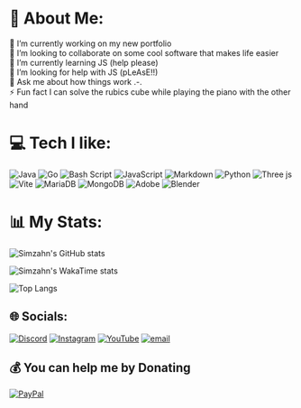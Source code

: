 # 💫 About Me:
🔭 I’m currently working on my new portfolio<br>👯 I’m looking to collaborate on some cool software that makes life easier<br>🌱 I’m currently learning JS (help please)<br>🤝 I’m looking for help with JS (pLeAsE!!)<br>💬 Ask me about how things work .-.<br>⚡ Fun fact I can solve the rubics cube while playing the piano with the other hand


# 💻 Tech I like:
![Java](https://img.shields.io/badge/java-%23ED8B00.svg?style=for-the-badge&logo=openjdk&logoColor=white) ![Go](https://img.shields.io/badge/go-%2300ADD8.svg?style=for-the-badge&logo=go&logoColor=white) ![Bash Script](https://img.shields.io/badge/bash_script-%23121011.svg?style=for-the-badge&logo=gnu-bash&logoColor=white) ![JavaScript](https://img.shields.io/badge/javascript-%23323330.svg?style=for-the-badge&logo=javascript&logoColor=%23F7DF1E) ![Markdown](https://img.shields.io/badge/markdown-%23000000.svg?style=for-the-badge&logo=markdown&logoColor=white) ![Python](https://img.shields.io/badge/python-3670A0?style=for-the-badge&logo=python&logoColor=ffdd54)  ![Three js](https://img.shields.io/badge/threejs-black?style=for-the-badge&logo=three.js&logoColor=white) ![Vite](https://img.shields.io/badge/vite-%23646CFF.svg?style=for-the-badge&logo=vite&logoColor=white) ![MariaDB](https://img.shields.io/badge/MariaDB-003545?style=for-the-badge&logo=mariadb&logoColor=white) ![MongoDB](https://img.shields.io/badge/MongoDB-%234ea94b.svg?style=for-the-badge&logo=mongodb&logoColor=white) ![Adobe](https://img.shields.io/badge/adobe-%23FF0000.svg?style=for-the-badge&logo=adobe&logoColor=white) ![Blender](https://img.shields.io/badge/blender-%23F5792A.svg?style=for-the-badge&logo=blender&logoColor=white)
# 📊 My Stats:
![Simzahn's GitHub stats](https://github-readme-stats.vercel.app/api?username=simzahn001&show_icons=true&theme=github_dark)

![Simzahn's WakaTime stats](https://github-readme-stats.vercel.app/api/wakatime?username=Simzahn&layout=compact&custom_title=My+Timesink&theme=github_dark)

![Top Langs](https://github-readme-stats.vercel.app/api/top-langs/?username=simzahn001&layout=compact&theme=github_dark)




## 🌐 Socials:
[![Discord](https://img.shields.io/badge/Discord-%237289DA.svg?logo=discord&logoColor=white)](https://discord.gg/simzahn) [![Instagram](https://img.shields.io/badge/Instagram-%23E4405F.svg?logo=Instagram&logoColor=white)](https://instagram.com/simon.hochi) [![YouTube](https://img.shields.io/badge/YouTube-%23FF0000.svg?logo=YouTube&logoColor=white)](https://youtube.com/@simonhochenberger4523) [![email](https://img.shields.io/badge/Email-D14836?logo=gmail&logoColor=white)](mailto:simon.hochenberger@gmail.com) 

  ## 💰 You can help me by Donating
  [![PayPal](https://img.shields.io/badge/PayPal-00457C?style=for-the-badge&logo=paypal&logoColor=white)](https://paypal.me/SimonHochenberger) 


